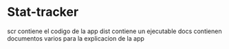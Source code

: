 # Stat-tracker
scr contiene el codigo de la app
dist contiene un ejecutable
docs contienen documentos varios para la explicacion de la app
